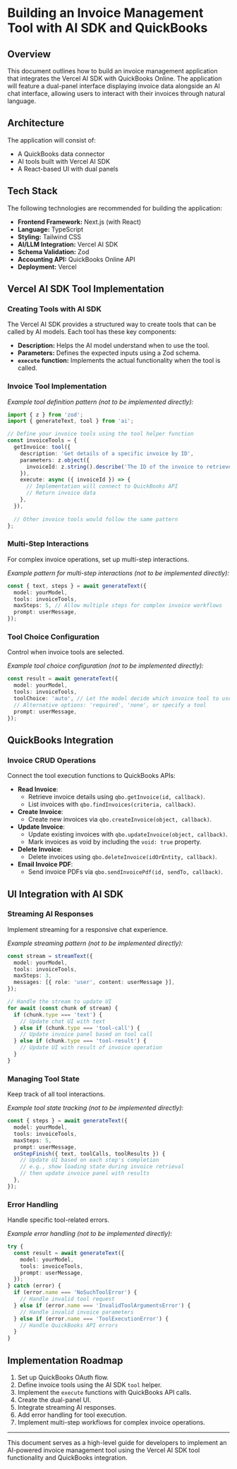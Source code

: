 # Building an Invoice Management Tool with AI SDK and QuickBooks

## Overview
This document outlines how to build an invoice management application that integrates the Vercel AI SDK with QuickBooks Online. The application will feature a dual-panel interface displaying invoice data alongside an AI chat interface, allowing users to interact with their invoices through natural language.

## Architecture
The application will consist of:
- A QuickBooks data connector
- AI tools built with Vercel AI SDK
- A React-based UI with dual panels

## Tech Stack
The following technologies are recommended for building the application:
- **Frontend Framework:** Next.js (with React)
- **Language:** TypeScript
- **Styling:** Tailwind CSS
- **AI/LLM Integration:** Vercel AI SDK
- **Schema Validation:** Zod
- **Accounting API:** QuickBooks Online API
- **Deployment:** Vercel

## Vercel AI SDK Tool Implementation

### Creating Tools with AI SDK
The Vercel AI SDK provides a structured way to create tools that can be called by AI models. Each tool has these key components:
- **Description:** Helps the AI model understand when to use the tool.
- **Parameters:** Defines the expected inputs using a Zod schema.
- **`execute` function:** Implements the actual functionality when the tool is called.

### Invoice Tool Implementation
*Example tool definition pattern (not to be implemented directly):*
```typescript
import { z } from 'zod';
import { generateText, tool } from 'ai';

// Define your invoice tools using the tool helper function
const invoiceTools = {
  getInvoice: tool({
    description: 'Get details of a specific invoice by ID',
    parameters: z.object({
      invoiceId: z.string().describe('The ID of the invoice to retrieve'),
    }),
    execute: async ({ invoiceId }) => {
      // Implementation will connect to QuickBooks API
      // Return invoice data
    },
  }),
  
  // Other invoice tools would follow the same pattern
};
```

### Multi-Step Interactions
For complex invoice operations, set up multi-step interactions.

*Example pattern for multi-step interactions (not to be implemented directly):*
```typescript
const { text, steps } = await generateText({
  model: yourModel,
  tools: invoiceTools,
  maxSteps: 5, // Allow multiple steps for complex invoice workflows
  prompt: userMessage,
});
```

### Tool Choice Configuration
Control when invoice tools are selected.

*Example tool choice configuration (not to be implemented directly):*
```typescript
const result = await generateText({
  model: yourModel,
  tools: invoiceTools,
  toolChoice: 'auto', // Let the model decide which invoice tool to use
  // Alternative options: 'required', 'none', or specify a tool
  prompt: userMessage,
});
```

## QuickBooks Integration

### Invoice CRUD Operations
Connect the tool execution functions to QuickBooks APIs:

- **Read Invoice**:
  - Retrieve invoice details using `qbo.getInvoice(id, callback)`.
  - List invoices with `qbo.findInvoices(criteria, callback)`.
- **Create Invoice**:
  - Create new invoices via `qbo.createInvoice(object, callback)`.
- **Update Invoice**:
  - Update existing invoices with `qbo.updateInvoice(object, callback)`.
  - Mark invoices as void by including the `void: true` property.
- **Delete Invoice**:
  - Delete invoices using `qbo.deleteInvoice(idOrEntity, callback)`.
- **Email Invoice PDF**:
  - Send invoice PDFs via `qbo.sendInvoicePdf(id, sendTo, callback)`.

## UI Integration with AI SDK

### Streaming AI Responses
Implement streaming for a responsive chat experience.

*Example streaming pattern (not to be implemented directly):*
```typescript
const stream = streamText({
  model: yourModel,
  tools: invoiceTools,
  maxSteps: 3,
  messages: [{ role: 'user', content: userMessage }],
});

// Handle the stream to update UI
for await (const chunk of stream) {
  if (chunk.type === 'text') {
    // Update chat UI with text
  } else if (chunk.type === 'tool-call') {
    // Update invoice panel based on tool call
  } else if (chunk.type === 'tool-result') {
    // Update UI with result of invoice operation
  }
}
```

### Managing Tool State
Keep track of all tool interactions.

*Example tool state tracking (not to be implemented directly):*
```typescript
const { steps } = await generateText({
  model: yourModel,
  tools: invoiceTools,
  maxSteps: 5,
  prompt: userMessage,
  onStepFinish({ text, toolCalls, toolResults }) {
    // Update UI based on each step's completion
    // e.g., show loading state during invoice retrieval
    // then update invoice panel with results
  },
});
```

### Error Handling
Handle specific tool-related errors.

*Example error handling (not to be implemented directly):*
```typescript
try {
  const result = await generateText({
    model: yourModel,
    tools: invoiceTools,
    prompt: userMessage,
  });
} catch (error) {
  if (error.name === 'NoSuchToolError') {
    // Handle invalid tool request
  } else if (error.name === 'InvalidToolArgumentsError') {
    // Handle invalid invoice parameters
  } else if (error.name === 'ToolExecutionError') {
    // Handle QuickBooks API errors
  }
}
```

## Implementation Roadmap
1. Set up QuickBooks OAuth flow.
2. Define invoice tools using the AI SDK `tool` helper.
3. Implement the `execute` functions with QuickBooks API calls.
4. Create the dual-panel UI.
5. Integrate streaming AI responses.
6. Add error handling for tool execution.
7. Implement multi-step workflows for complex invoice operations.

---
This document serves as a high-level guide for developers to implement an AI-powered invoice management tool using the Vercel AI SDK tool functionality and QuickBooks integration. 